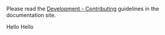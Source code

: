 Please read the [Development - Contributing](https://fastapi.tiangolo.com/contributing/) guidelines in the documentation site.

Hello
Hello